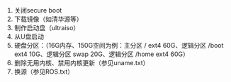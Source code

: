 1. 关闭secure boot
2. 下载镜像（如清华源等）
3. 制作启动盘（ultraiso）
4. 从U盘启动
5. 硬盘分区：（16G内存、150G空间为例：主分区 / ext4 60G、逻辑分区 /boot ext4 10G、逻辑分区 swap 20G、逻辑分区 /home ext4 60G）
6. 删除无用内核、禁用内核更新（参见uname.txt）
7. 换源（参见ROS.txt）